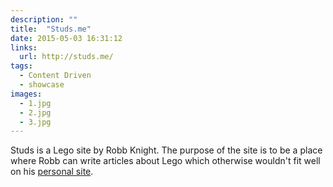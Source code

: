 ```yaml
---
description: ""
title:  "Studs.me"
date: 2015-05-03 16:31:12
links:
  url: http://studs.me/
tags:
  - Content Driven
  - showcase
images:
  - 1.jpg
  - 2.jpg
  - 3.jpg
---
```


Studs is a Lego site by Robb Knight. The purpose of the site is to be a place where Robb can write articles about Lego which otherwise wouldn't fit well on his [personal site](https://rknight.me/).
